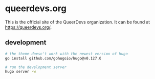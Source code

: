 # queerdevs.org

This is the official site of the QueerDevs organization. It can be found at https://queerdevs.org/.

## development

```sh
# the theme doesn't work with the newest version of hugo
go install github.com/gohugoio/hugo@v0.127.0

# run the development server
hugo server -w
```
